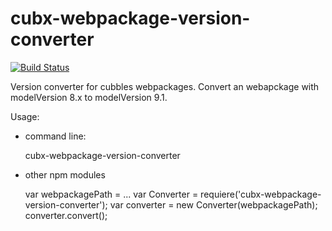 # cubx-webpackage-version-converter

[![Build Status](https://travis-ci.org/cubbles/cubx-webpackage-version-converter.svg?branch=master)](https://travis-ci.org/cubbles/cubx-webpackage-version-converter)

Version converter for cubbles webpackages. Convert an webapckage with modelVersion 8.x to modelVersion 9.1.
 
 
Usage: 
* command line: 


    cubx-webpackage-version-converter <webpacakgePath>

*  other npm modules


    var webpackagePath = ...
    var Converter = requiere('cubx-webpackage-version-converter');
    var converter = new Converter(webpackagePath);
    converter.convert();
